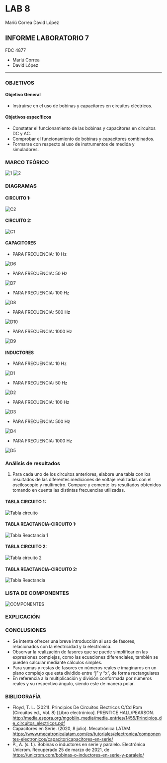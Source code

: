# LAB 8
Mariú Correa      David López
## INFORME LABORATORIO 7
FDC 4877
- Mariú Correa
- David López
----------------

### OBJETIVOS
#### Objetivo General
-   Instruirse en el uso de bobinas y capacitores en circuitos eléctricos.
#### Objetivos específicos 
- Constatar el funcionamiento de las bobinas y capacitores en circuitos DC y AC.
- Comprobar el funcionamiento de bobinas y capacitores combinados.
- Formarse con respecto al uso de instrumentos de medida y simuladores.

### MARCO TEÓRICO 
![1](https://user-images.githubusercontent.com/76136049/112572797-f6db5400-8db8-11eb-8ad1-32b0b7863be0.png)
![2](https://user-images.githubusercontent.com/76136049/112572801-f773ea80-8db8-11eb-92bb-ef58c143e16d.png)
### DIAGRAMAS
#### CIRCUITO 1:

![C2](https://user-images.githubusercontent.com/76136485/112610061-45edad00-8dea-11eb-81da-63131ed24697.png)

#### CIRCUITO 2:

![C1](https://user-images.githubusercontent.com/76136485/112610063-46864380-8dea-11eb-8089-4f2d043107c8.png)

#### CAPACITORES

- PARA FRECUENCIA: 10 Hz

![D6](https://user-images.githubusercontent.com/76136485/112608395-4422ea00-8de8-11eb-85bf-a241e9710320.png)

- PARA FRECUENCIA: 50 Hz

![D7](https://user-images.githubusercontent.com/76136485/112608385-41c09000-8de8-11eb-804d-bc02d4ecb2e0.png)

- PARA FRECUENCIA: 100 Hz

![D8](https://user-images.githubusercontent.com/76136485/112608387-42592680-8de8-11eb-8f3b-a2235f935fca.png)

- PARA FRECUENCIA: 500 Hz

![D10](https://user-images.githubusercontent.com/76136485/112608389-42f1bd00-8de8-11eb-9c98-d0e8ff65bd67.png)

- PARA FRECUENCIA: 1000 Hz

![D9](https://user-images.githubusercontent.com/76136485/112608388-42f1bd00-8de8-11eb-8ce6-2930b4db8a58.png)

#### INDUCTORES

- PARA FRECUENCIA: 10 Hz

![D1](https://user-images.githubusercontent.com/76136485/112608390-42f1bd00-8de8-11eb-87fb-0f2d6a16bba8.png)

- PARA FRECUENCIA: 50 Hz

![D2](https://user-images.githubusercontent.com/76136485/112608391-438a5380-8de8-11eb-8f5e-1e13698758c8.png)

- PARA FRECUENCIA: 100 Hz

![D3](https://user-images.githubusercontent.com/76136485/112608392-438a5380-8de8-11eb-8b33-1f00813c0fc1.png)

- PARA FRECUENCIA: 500 Hz

![D4](https://user-images.githubusercontent.com/76136485/112608393-438a5380-8de8-11eb-900d-3025039fddc1.png)

- PARA FRECUENCIA: 1000 Hz

![D5](https://user-images.githubusercontent.com/76136485/112608394-4422ea00-8de8-11eb-8b78-8cb506cc8717.png)


### Análisis de resultados

1.	Para cada uno de los circuitos anteriores, elabore una tabla con los resultados de las diferentes mediciones de voltaje realizadas con el osciloscopio y multímetro. Compare y comente los resultados obtenidos tomando en cuenta las distintas frecuencias utilizadas.

#### TABLA CIRCUITO 1:

![Tabla circuito](https://user-images.githubusercontent.com/76136485/112610924-3884f280-8deb-11eb-99b2-041aa504f30a.png)

#### TABLA REACTANCIA-CIRCUITO 1:

![Tabla Reactancia 1](https://user-images.githubusercontent.com/76136485/112610920-37ec5c00-8deb-11eb-9e13-b0ba330b98f4.png)

#### TABLA CIRCUITO 2:

![Tabla circuito 2](https://user-images.githubusercontent.com/76136485/112610903-34f16b80-8deb-11eb-9b51-95f0341e8d8b.png)

#### TABLA REACTANCIA-CIRCUITO 2:

![Tabla Reactancia](https://user-images.githubusercontent.com/76136485/112610919-37ec5c00-8deb-11eb-8ba7-e0e0bf46735a.png)

### LISTA DE COMPONENTES
![COMPONENTES](https://user-images.githubusercontent.com/76136049/112573101-94cf1e80-8db9-11eb-8c5a-b0f8fd40f463.PNG)

### EXPLICACIÓN


### CONCLUSIONES

- Se intenta ofrecer una breve introducción al uso de fasores, relacionados con la electricidad y la electrónica. 
- Observar la realización de fasores que se puede simplificar en las expresiones complejas, como las ecuaciones diferenciales, también se pueden calcular mediante cálculos simples.
- Para sumas y restas de fasores en números reales e imaginaros en un plano complejo que esta dividido entre “j” y “x”, de forma rectangulares
- En referencia a la multiplicación y división conformada por números reales y su respectivo ángulo, siendo este de manera polar.  

### BIBLIOGRAFÍA

- Floyd, T. L. (2021). Principios De Circuitos Electricos C/Cd Rom (Circuitos ed., Vol. 8) [Libro electrónico]. PRENTICE HALL/PEARSON. http://media.espora.org/mgoblin_media/media_entries/1455/Principios_de_circuitos_electricos.pdf
- Capacitores en Serie. (2020, 8 julio). Mecatrónica LATAM. https://www.mecatronicalatam.com/es/tutoriales/electronica/componentes-electronicos/capacitor/capacitores-en-serie/
- P., A. (s. f.). Bobinas o inductores en serie y paralelo. Electrónica Unicrom. Recuperado 25 de marzo de 2021, de https://unicrom.com/bobinas-o-inductores-en-serie-y-paralelo/
